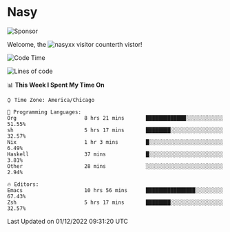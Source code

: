 # Nasy

<!--
<p align="center">
<img height="200" src="https://github-readme-stats.vercel.app/api?username=nasyxx&count_private=true&show_icons=true&theme=dracula&include_all_commits=true"/>
<img height="200" src="https://github-readme-stats.vercel.app/api/top-langs/?username=nasyxx&theme=dracula&hide=html,jupyter+notebook&count_private=true&show_icons=true"/>
</p>

  
----------------
-->

![Sponsor](https://img.shields.io/static/v1.svg?label=Sponsor&message=%E2%9D%A4&logo=GitHub&style=flat&color=pink)
 
Welcome, the ![nasyxx visitor counter](https://count.getloli.com/get/@nasyxx?theme=rule34)th vistor!
 
<!--START_SECTION:waka-->
![Code Time](http://img.shields.io/badge/Code%20Time-2%2C877%20hrs%2036%20mins-blue)

![Lines of code](https://img.shields.io/badge/From%20Hello%20World%20I%27ve%20Written-5%20Million%20lines%20of%20code-blue)

📊 **This Week I Spent My Time On** 

```text
⌚︎ Time Zone: America/Chicago

💬 Programming Languages: 
Org                      8 hrs 21 mins       █████████████░░░░░░░░░░░░   51.55% 
sh                       5 hrs 17 mins       ████████░░░░░░░░░░░░░░░░░   32.57% 
Nix                      1 hr 3 mins         █░░░░░░░░░░░░░░░░░░░░░░░░   6.49% 
Haskell                  37 mins             █░░░░░░░░░░░░░░░░░░░░░░░░   3.81% 
Other                    28 mins             ░░░░░░░░░░░░░░░░░░░░░░░░░   2.94%

🔥 Editors: 
Emacs                    10 hrs 56 mins      ████████████████░░░░░░░░░   67.43% 
Zsh                      5 hrs 17 mins       ████████░░░░░░░░░░░░░░░░░   32.57%

```


 Last Updated on 01/12/2022 09:31:20 UTC
<!--END_SECTION:waka-->

<!-- ![visitors](https://visitor-badge.laobi.icu/badge?page_id=nasyxx.nasyxx) -->
